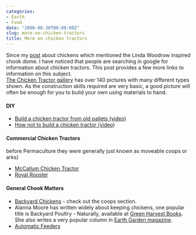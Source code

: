 ```yaml
---
categories:
- Earth
- Food
date: "2008-08-30T00:00:00Z"
slug: more-on-chicken-tractors
title: More on chicken tractors
---
```

Since my [post][slowlane] about chickens which mentioned the Linda Woodrow inspired chook dome. I have noticed that people are searching in google for information about chicken tractors. This post provides a few more links to information on this subject.  
[The Chicken Tractor gallery][thecitychicken] has over 140 pictures with many different types shown. As the construction skills required are very basic, a good picture will often be enough for you to build your own using materials to hand.  

#### DIY
  - [Build a chicken tractor from old pallets (video)][instructables]
  - [How not to build a chicken tractor (video][instructables 2])

#### Commercial Chicken Tractors
before Permaculture they were generally just known as moveable coops or arks)

* [McCallum Chicken Tractor][thechickentractor]
* [Royal Rooster][royalrooster]

#### General Chook Matters
  - [Backyard Chickens][backyardchickens] - check out the coops section.
  - Alanna Moore has written widely about keeping chickens, one popular title is Backyard Poultry - Naturally, available at [Green Harvest Books][greenharvest]. She also writes a very popular column in [Earth Garden magazine][earthgarden].
  - [Automatic Feeders][poultry-feeders]

[backyardchickens]: http://www.backyardchickens.com/
[earthgarden]: http://www.earthgarden.com.au/
[greenharvest]: http://www.greenharvest.com.au/books/poultry_care.html
[instructables]: http://www.instructables.com/id/Turn-Old-Pallets-Into-A-Chicken-Tractor/?utm_source=rss&amp;utm_medium=rss
[instructables 2]: http://www.instructables.com/id/Building-a-Chicken-Tractor-the-LONG-and-DIFFICULT/
[poultry-feeders]: http://grandpasfeeders.com.au
[royalrooster]: http://www.royalrooster.com.au/
[slowlane]: http://williampickup.org/blog/healing-power-of-chooks/
[thechickentractor]: http://www.thechickentractor.com.au/
[thecitychicken]: http://thecitychicken.com/tractors.html
